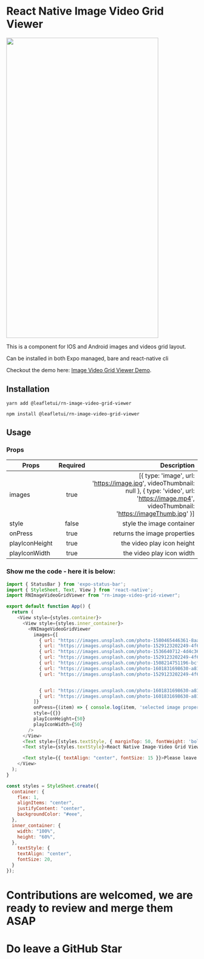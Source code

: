 # React Native Image Video Grid Viewer

<!-- ![alt text](https://github.com/LeafletUI/react-native-image-video-grid-viewer/blob/main/screenshots/screenshot1.png?raw=true) -->
<img src="https://res.cloudinary.com/dvfr0z8wr/image/upload/v1645292390/Simulator_Screen_Shot_-_iPhone_13_-_2022-02-19_at_16.33.24.png" width="400" height="790">

This is a component for IOS and Android images and videos grid layout.

Can be installed in both Expo managed, bare and react-native cli

Checkout the demo here: [Image Video Grid Viewer Demo](https://youtu.be/urY03qCbVbo).


## Installation

```
yarn add @leafletui/rn-image-video-grid-viewer
```

```
npm install @leafletui/rn-image-video-grid-viewer
```

## Usage

### Props

| Props        | Required     | Description  |
| ------------- |:-------------:| -----:|
| images      | true | [{ type: 'image', url: 'https://image.jpg', videoThumbnail: null }, { type: 'video', url: 'https://image.mp4', videoThumbnail: 'https://imageThumb.jpg' }] |
| style     | false      | style the image container |
| onPress     | true      | returns the image properties |
| playIconHeight     | true      | the video play icon height |
| playIconWidth     | true      | the video play icon width |

### Show me the code - here it is below:

```js
import { StatusBar } from 'expo-status-bar';
import { StyleSheet, Text, View } from 'react-native';
import RNImageVideoGridViewer from "rn-image-video-grid-viewer";

export default function App() {
  return (
    <View style={styles.container}>
      <View style={styles.inner_container}>
        <RNImageVideoGridViewer
          images={[
            { url: "https://images.unsplash.com/photo-1580465446361-8aae5321522b?ixlib=rb-1.2.1&ixid=MnwxMjA3fDB8MHxzZWFyY2h8M3x8c21pbGUlMjBnaXJsfGVufDB8fDB8fA%3D%3D&auto=format&fit=crop&w=800&q=60", type: "image", videoThumbnail: null },
            { url: "https://images.unsplash.com/photo-1529123202249-4f6224196c9b?ixlib=rb-1.2.1&ixid=MnwxMjA3fDB8MHxzZWFyY2h8MTd8fHNtaWxlJTIwYmxhY2slMjBnaXJsfGVufDB8fDB8fA%3D%3D&auto=format&fit=crop&w=800&q=60", type: "video", videoThumbnail: "https://images.unsplash.com/photo-1601831698630-a814370b9cca?ixlib=rb-1.2.1&ixid=MnwxMjA3fDB8MHxzZWFyY2h8OHx8c21pbGUlMjBnaXJsfGVufDB8fDB8fA%3D%3D&auto=format&fit=crop&w=800&q=60" },
            { url: "https://images.unsplash.com/photo-1536640712-4d4c36ff0e4e?ixlib=rb-1.2.1&ixid=MnwxMjA3fDB8MHxwaG90by1wYWdlfHx8fGVufDB8fHx8&auto=format&fit=crop&w=1035&q=80", type: "image", videoThumbnail: null },
            { url: "https://images.unsplash.com/photo-1529123202249-4f6224196c9b?ixlib=rb-1.2.1&ixid=MnwxMjA3fDB8MHxzZWFyY2h8MTd8fHNtaWxlJTIwYmxhY2slMjBnaXJsfGVufDB8fDB8fA%3D%3D&auto=format&fit=crop&w=800&q=60", type: "video", videoThumbnail: "https://images.unsplash.com/photo-1529123202249-4f6224196c9b?ixlib=rb-1.2.1&ixid=MnwxMjA3fDB8MHxzZWFyY2h8MTd8fHNtaWxlJTIwYmxhY2slMjBnaXJsfGVufDB8fDB8fA%3D%3D&auto=format&fit=crop&w=800&q=60" },
            { url: "https://images.unsplash.com/photo-1508214751196-bcfd4ca60f91?ixlib=rb-1.2.1&ixid=MnwxMjA3fDB8MHxwaG90by1wYWdlfHx8fGVufDB8fHx8&auto=format&fit=crop&w=2070&q=80", type: "image", videoThumbnail: null },
            { url: "https://images.unsplash.com/photo-1601831698630-a814370b9cca?ixlib=rb-1.2.1&ixid=MnwxMjA3fDB8MHxzZWFyY2h8OHx8c21pbGUlMjBnaXJsfGVufDB8fDB8fA%3D%3D&auto=format&fit=crop&w=800&q=60", type: "video", videoThumbnail: "https://images.unsplash.com/photo-1601831698630-a814370b9cca?ixlib=rb-1.2.1&ixid=MnwxMjA3fDB8MHxzZWFyY2h8OHx8c21pbGUlMjBnaXJsfGVufDB8fDB8fA%3D%3D&auto=format&fit=crop&w=800&q=60" },
            { url: "https://images.unsplash.com/photo-1529123202249-4f6224196c9b?ixlib=rb-1.2.1&ixid=MnwxMjA3fDB8MHxzZWFyY2h8MTd8fHNtaWxlJTIwYmxhY2slMjBnaXJsfGVufDB8fDB8fA%3D%3D&auto=format&fit=crop&w=800&q=60", type: "image", videoThumbnail: null },


            { url: "https://images.unsplash.com/photo-1601831698630-a814370b9cca?ixlib=rb-1.2.1&ixid=MnwxMjA3fDB8MHxzZWFyY2h8OHx8c21pbGUlMjBnaXJsfGVufDB8fDB8fA%3D%3D&auto=format&fit=crop&w=800&q=60", type: "video", videoThumbnail: "https://images.unsplash.com/photo-1601831698630-a814370b9cca?ixlib=rb-1.2.1&ixid=MnwxMjA3fDB8MHxzZWFyY2h8OHx8c21pbGUlMjBnaXJsfGVufDB8fDB8fA%3D%3D&auto=format&fit=crop&w=800&q=60" },
            { url: "https://images.unsplash.com/photo-1601831698630-a814370b9cca?ixlib=rb-1.2.1&ixid=MnwxMjA3fDB8MHxzZWFyY2h8OHx8c21pbGUlMjBnaXJsfGVufDB8fDB8fA%3D%3D&auto=format&fit=crop&w=800&q=60", type: "video", videoThumbnail: "https://images.unsplash.com/photo-1601831698630-a814370b9cca?ixlib=rb-1.2.1&ixid=MnwxMjA3fDB8MHxzZWFyY2h8OHx8c21pbGUlMjBnaXJsfGVufDB8fDB8fA%3D%3D&auto=format&fit=crop&w=800&q=60" },
          ]}
          onPress={(item) => { console.log(item, 'selected image properties', item.type, 'video/image') }}
          style={{}} 
          playIconHeight={50} 
          playIconWidth={50}
        />
      </View>
      <Text style={[styles.textStyle, { marginTop: 50, fontWeight: 'bold' }]}>LeafletUI</Text>
      <Text style={styles.textStyle}>React Native Image-Video Grid Viewer library</Text>

      <Text style={{ textAlign: "center", fontSize: 15 }}>Please leave a github star</Text>
    </View>
  );
}

const styles = StyleSheet.create({
  container: {
    flex: 1,
    alignItems: "center",
    justifyContent: "center",
    backgroundColor: "#eee",
  },
  inner_container: {
    width: "100%",
    height: "60%",
  },
    textStyle: {
    textAlign: "center",
    fontSize: 20,
  }
});

```

# Contributions are welcomed, we are ready to review and merge them ASAP

# Do leave a GitHub Star

